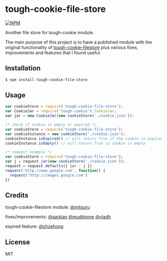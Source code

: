 # tough-cookie-file-store

[![NPM](https://nodei.co/npm/tough-cookie-file-store.png?downloads=true&downloadRank=true&stars=true)](https://nodei.co/npm/tough-cookie-file-store/)

Another file store for tough-cookie module.

The main purpose of this project is to have a published module with the original functionality of [tough-cookie-filestore][0] plus various fixes, improvements and features that I found useful.

## Installation
``` sh
$ npm install tough-cookie-file-store
```

## Usage
``` js
var cookieStore = require('tough-cookie-file-store');
var CookieJar = require('tough-cookie').CookieJar;
var jar = new CookieJar(new cookieStore('./cookie.json'));

/* check if cookie is empty or expired */
var cookieStore	= require('tough-cookie-file-store');
var cookieInstance = new cookieStore('./cookie.json');
cookieInstance.isExpired() // will return True if the cookie is expired
cookieInstance.isEmpty() // will return True is cookie is empty

/* request example */
var cookieStore = require('tough-cookie-file-store');
var j = request.jar(new cookieStore('./cookie.json'));
request = request.defaults({ jar : j })
request('http://www.google.com', function() {
  request('http://images.google.com')
})
```

## Credits
tough-cookie-filestore module: [@mitsuru][1]

fixes/improvements: [@sarkian][2] [@mudkipme][3] [@vladh][4]

expired feature: [@zhzehong][5]

## License
MIT

[0]: https://github.com/mitsuru/tough-cookie-filestore
[1]: https://github.com/mitsuru/
[2]: https://github.com/sarkian
[3]: https://github.com/mudkipme
[4]: https://github.com/vladh
[5]: https://github.com/zhzehong
